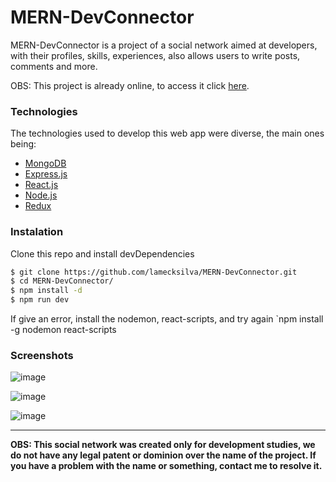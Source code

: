 # MERN-DevConnector

MERN-DevConnector is a project of a social network aimed at developers, with their profiles, skills, experiences, also allows users to write posts, comments and more.

OBS: This project is already online, to access it click [here].

### Technologies

The technologies used to develop this web app were diverse, the main ones being:

- [MongoDB](https://www.mongodb.com/)
- [Express.js](https://expressjs.com/)
- [React.js](https://reactjs.org/)
- [Node.js](https://nodejs.org/en/)
- [Redux](https://redux.js.org/)

### Instalation

Clone this repo and install devDependencies

```sh
$ git clone https://github.com/lamecksilva/MERN-DevConnector.git
$ cd MERN-DevConnector/
$ npm install -d
$ npm run dev
```

If give an error, install the nodemon, react-scripts, and try again
`npm install -g nodemon react-scripts

### Screenshots

![image](https://user-images.githubusercontent.com/31391753/46702575-0ae76700-cbfa-11e8-994b-0fb42365b029.png "Login Page")

![image](https://user-images.githubusercontent.com/31391753/46909365-6fab0600-cf07-11e8-985f-a9eb1be66b8b.png "Profiles")

![image](https://user-images.githubusercontent.com/31391753/46909372-8c473e00-cf07-11e8-9bd1-22b973124e05.png "Post Feed")

---

**OBS: This social network was created only for development studies, we do not have any legal patent or dominion over the name of the project.
If you have a problem with the name or something, contact me to resolve it.**

[here]: https://lameck-devconnector.herokuapp.com
